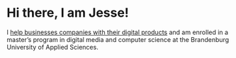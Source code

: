 # Hi there, I am Jesse!

I [help businesses companies with their digital products](https://www.jessekhala.com/work) and am enrolled in a master’s program in digital media and computer science at the Brandenburg University of Applied Sciences.
